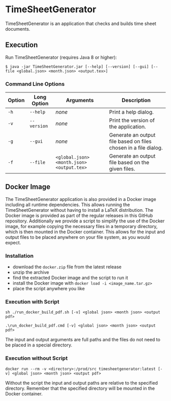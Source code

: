# TimeSheetGenerator

TimeSheetGenerator is an application that checks and builds time sheet documents.

## Execution

Run TimeSheetGenerator (requires Java 8 or higher):

`$ java -jar TimeSheetGenerator.jar [--help] [--version] [--gui] [--file <global.json> <month.json> <output.tex>]`

### Command Line Options

| Option | Long Option | Arguments                               | Description                                                    |
| ------ | ----------- | --------------------------------------- | -------------------------------------------------------------- |
|  `-h`  |  `--help`   | _none_                                  | Print a help dialog.                                           |
|  `-v`  | `--version` | _none_                                  | Print the version of the application.                          |
|  `-g`  |   `--gui`   | _none_                                  | Generate an output file based on files chosen in a file dialog.|
|  `-f`  |  `--file`   |`<global.json> <month.json> <output.tex>`| Generate an output file based on the given files.              |

## Docker Image

The TimeSheetGenerator application is also provided in a Docker image including all runtime dependencies. This allows running the TimeSheetGenerator without having to install a LaTeX distribution. The Docker image is provided as part of the regular releases in this GitHub repository. Additionally we provide a script to simplify the use of the Docker image, for example copying the necessary files in a temporary directory, which is then mounted in the Docker container. This allows for the input and output files to be placed anywhere on your file system, as you would expect.

### Installation

- download the `docker.zip` file from the latest release
- unzip the archive
- find the extracted Docker image and the script to run it
- install the Docker image with `docker load -i <image_name.tar.gz>`
- place the script anywhere you like

### Execution with Script

`sh ./run_docker_build_pdf.sh [-v] <global json> <month json> <output pdf>`

`.\run_docker_build_pdf.cmd [-v] <global json> <month json> <output pdf>`

The input and output arguments are full paths and the files do not need to be placed in a special directory.

### Execution without Script

`docker run --rm -v <directory>:/prod/src timesheetgenerator:latest [-v] <global json> <month json> <output pdf>`

Without the script the input and output paths are relative to the specified directory. Remember that the specified directory will be mounted in the Docker container.
